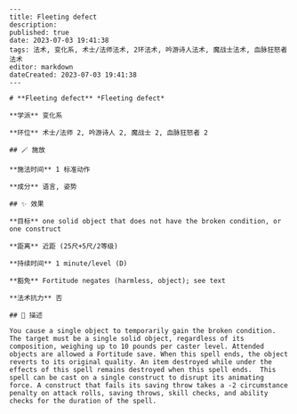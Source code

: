 
    ---
    title: Fleeting defect
    description: 
    published: true
    date: 2023-07-03 19:41:38
    tags: 法术, 变化系, 术士/法师法术, 2环法术, 吟游诗人法术, 魔战士法术, 血脉狂怒者法术
    editor: markdown
    dateCreated: 2023-07-03 19:41:38
    ---

    # **Fleeting defect** *Fleeting defect*

    **学派** 变化系 

    **环位** 术士/法师 2, 吟游诗人 2, 魔战士 2, 血脉狂怒者 2

    ## 🪄 施放

    **施法时间** 1 标准动作

    **成分** 语言, 姿势

    ## ✨ 效果 

    **目标** one solid object that does not have the broken condition, or one construct 

    **距离** 近距 (25尺+5尺/2等级)  

    **持续时间** 1 minute/level (D) 

    **豁免** Fortitude negates (harmless, object); see text

    **法术抗力** 否

    ## 📖 描述

    You cause a single object to temporarily gain the broken condition. The target must be a single solid object, regardless of its composition, weighing up to 10 pounds per caster level. Attended objects are allowed a Fortitude save. When this spell ends, the object reverts to its original quality. An item destroyed while under the effects of this spell remains destroyed when this spell ends.  This spell can be cast on a single construct to disrupt its animating force. A construct that fails its saving throw takes a -2 circumstance penalty on attack rolls, saving throws, skill checks, and ability checks for the duration of the spell.
    